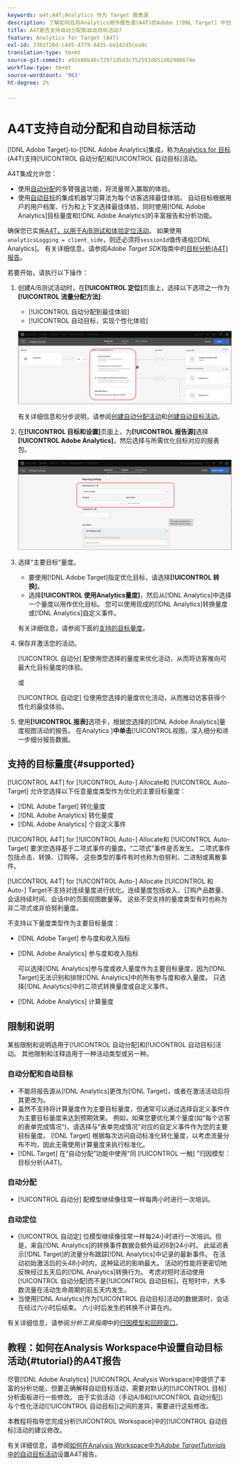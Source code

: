 ```yaml
---
keywords: a4t;A4T;Analytics 作为 Target 报表源
description: 了解如何在将Analytics用作报告源(A4T)的Adobe [!DNL Target] 中创建自动分配和自动目标活动。
title: A4T是否支持自动分配和自动目标活动?
feature: Analytics for Target (A4T)
exl-id: 3302f26d-c445-4779-8435-be142d5cea8c
translation-type: tm+mt
source-git-commit: a92e88b46c72971d5d3c752593d651d8290b674e
workflow-type: tm+mt
source-wordcount: '963'
ht-degree: 2%

---
```


# A4T支持自动分配和自动目标活动

[!DNL Adobe Target]-to-[!DNL Adobe Analytics]集成，称为[Analytics for 目标](/help/c-integrating-target-with-mac/a4t/a4t.md)(A4T)支持[!UICONTROL 自动分配]和[!UICONTROL 自动目标]活动。

A4T集成允许您：

* 使用[自动分配](/help/c-activities/automated-traffic-allocation/automated-traffic-allocation.md)的多臂强盗功能，将流量带入赢取的体验。
* 使用[自动目标](/help/c-activities/auto-target/auto-target-to-optimize.md)的集成机器学习算法为每个访客选择最佳体验。 自动目标根据用户的用户档案、行为和上下文选择最佳体验，同时使用[!DNL Adobe Analytics]目标量度和[!DNL Adobe Analytics]的丰富报告和分析功能。

确保您已实施[A4T，以用于A/B测试和体验定位活动](/help/c-integrating-target-with-mac/a4t/a4timplementation.md)。 如果使用`analyticsLogging = client_side`，则还必须将`sessionId`值传递给[!DNL Analytics]。 有关详细信息，请参阅&#x200B;*Adobe Target SDK*&#x200B;指南中的[目标分析(A4T)报告](https://adobetarget-sdks.gitbook.io/docs/integration-with-experience-cloud/analytics-for-target-a4t-reporting)。

若要开始，请执行以下操作：

1. 创建A/B测试活动时，在&#x200B;**[!UICONTROL 定位]**&#x200B;页面上，选择以下选项之一作为&#x200B;**[!UICONTROL 流量分配方法]**:

   * [!UICONTROL 自动分配到最佳体验]
   * [!UICONTROL 自动目标，实现个性化体验]

   ![流量分配方法选项：手动、自动分配和自动目标](/help/c-integrating-target-with-mac/a4t/assets/traffic-allocation-methods.png)

   有关详细信息和分步说明，请参阅[创建自动分配活动](/help/c-activities/automated-traffic-allocation/create-auto-allocate-activity.md)和[创建自动目标活动](/help/c-activities/auto-target/create-auto-target.md)。

1. 在&#x200B;**[!UICONTROL 目标和设置]**&#x200B;页面上，为&#x200B;**[!UICONTROL 报告源]**&#x200B;选择&#x200B;**[!UICONTROL Adobe Analytics]**，然后选择与所需优化目标对应的报表包。

   ![“目标和设置”页面上的“报告源”部分](/help/c-integrating-target-with-mac/a4t/assets/a4t-select.png)

1. 选择“主要目标”量度。

   * 要使用[!DNL Adobe Target]指定优化目标，请选择&#x200B;**[!UICONTROL 转换]**。
   * 选择&#x200B;**[!UICONTROL 使用Analytics量度]**，然后从[!DNL Analytics]中选择一个量度以用作优化目标。 您可以使用现成的[!DNL Analytics]转换量度或[!DNL Analytics]自定义事件。

   有关详细信息，请参阅下面的[支持的目标量度](#supported)。

1. 保存并激活您的活动。

   [!UICONTROL 自动分] 配使用您选择的量度来优化活动，从而将访客推向可最大化目标量度的体验。

   或

   [!UICONTROL 自动定] 位使用您选择的量度优化活动，从而推动访客获得个性化的最佳体验。

1. 使用&#x200B;**[!UICONTROL 报表]**&#x200B;选项卡，根据您选择的[!DNL Adobe Analytics]量度视图活动的报告。 在Analytics ]**中单击**[!UICONTROL &#x200B;视图，深入细分和进一步细分报告数据。

## 支持的目标量度{#supported}

[!UICONTROL A4T]  for  [!UICONTROL Auto-] Allocate和 [!UICONTROL Auto-Target] 允许您选择以下任意量度类型作为优化的主要目标量度：

* [!DNL Adobe Target] 转化量度
* [!DNL Adobe Analytics] 转化量度
* [!DNL Adobe Analytics] 个自定义事件

[!UICONTROL A4T]  for  [!UICONTROL Auto-] Allocate和 [!UICONTROL Auto-Target] 要求您选择基于二项式事件的量度。“二项式”事件是否发生。 二项式事件包括点击、转换、订购等。 这些类型的事件有时也称为伯努利、二进制或离散事件。

[!UICONTROL A4T]  for  [!UICONTROL Auto-] Allocate [!UICONTROL 和Auto-] Target不支持对连续量度进行优化。连续量度包括收入、订购产品数量、会话持续时间、会话中的页面视图数量等。 这些不受支持的量度类型有时也称为非二项式或非伯努利量度。

不支持以下量度类型作为主要目标量度：

* [!DNL Adobe Target] 参与度和收入指标
* [!DNL Adobe Analytics] 参与度和收入指标

   可以选择[!DNL Analytics]参与度或收入量度作为主要目标量度，因为[!DNL Target]无法识别和排除[!DNL Analytics]中的所有参与度和收入量度。 只选择[!DNL Analytics]中的二项式转换量度或自定义事件。

* [!DNL Adobe Analytics] 计算量度

## 限制和说明

某些限制和说明适用于[!UICONTROL 自动分配]和[!UICONTROL 自动目标]活动。 其他限制和注释适用于一种活动类型或另一种。

### 自动分配和自动目标

* 不能将报告源从[!DNL Analytics]更改为[!DNL Target]，或者在激活活动后将其更改为。
* 虽然不支持将计算量度作为主要目标量度，但通常可以通过选择自定义事件作为主要目标量度来达到预期效果。 例如，如果您要优化某个量度(如“每个访客的表单完成情况”)，请选择与“表单完成情况”对应的自定义事件作为您的主要目标量度。 [!DNL Target] 根据每次访问自动标准化转化量度，以考虑流量分布不均，因此无需使用计算量度来执行标准化。
* [!DNL Target] 在“自动分配”功能中使用“同 [!UICONTROL 一触] ”归因模型：目标分析(A4T)。

### 自动分配

* [!UICONTROL 自动分] 配模型继续像往常一样每两小时进行一次培训。

### 自动定位

* [!UICONTROL 自动定] 位模型继续像往常一样每24小时进行一次培训。但是，来自[!DNL Analytics]的转换事件数据会额外延迟6到24小时。 此延迟表示[!DNL Target]的流量分布跟踪[!DNL Analytics]中记录的最新事件。 在活动初始激活后的头48小时内，这种延迟的影响最大。 活动的性能将更密切地反映经过五天后的[!DNL Analytics]转换行为。 考虑对短时活动使用[!UICONTROL 自动分配]而不是[!UICONTROL 自动目标]，在短时中，大多数流量在活动生命周期的前五天内发生。
* 当使用[!DNL Analytics]作为[!UICONTROL 自动目标]活动的数据源时，会话在经过六小时后结束。 六小时后发生的转换不计算在内。

有关详细信息，请参阅&#x200B;*分析工具指南*&#x200B;中的[归因模型和回顾窗口](https://experienceleague.adobe.com/docs/analytics/analyze/analysis-workspace/attribution/models.html)。

## 教程：如何在Analysis Workspace中设置自动目标活动{#tutorial}的A4T报告

尽管[!DNL Adobe Analytics] [!UICONTROL Analysis Workspace]中提供了丰富的分析功能，但要正确解释自动目标活动，需要对默认的[!UICONTROL 目标]分析面板进行一些修改。 由于实验活动（手动A/B和[!UICONTROL 自动分配]）与个性化活动([!UICONTROL 自动目标])之间的差异，需要进行这些修改。

本教程将指导您完成分析[!UICONTROL Workspace]中的[!UICONTROL 自动目标]活动的建议修改。

有关详细信息，请参阅[如何在Analysis Workspace中为&#x200B;*Adobe TargetTutorials*&#x200B;中的自动目标活动](https://experienceleague.adobe.com/docs/target-learn/tutorials/integrations/set-up-a4t-reports-in-analysis-workspace-for-auto-target-activities.html)设置A4T报告。
